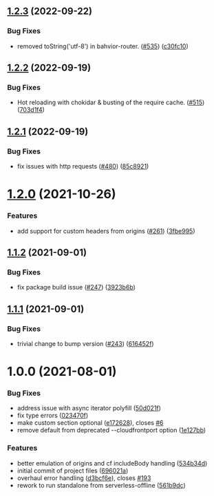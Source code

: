 ## [1.2.3](https://github.com/evolv-ai/serverless-offline-edge-lambda/compare/1.2.2...1.2.3) (2022-09-22)


### Bug Fixes

* removed toString('utf-8') in bahvior-router. ([#535](https://github.com/evolv-ai/serverless-offline-edge-lambda/issues/535)) ([c30fc10](https://github.com/evolv-ai/serverless-offline-edge-lambda/commit/c30fc1091f9b2879eea2a211ddef684ad2113fbc))

## [1.2.2](https://github.com/evolv-ai/serverless-offline-edge-lambda/compare/1.2.1...1.2.2) (2022-09-19)


### Bug Fixes

* Hot reloading with chokidar & busting of the require cache. ([#515](https://github.com/evolv-ai/serverless-offline-edge-lambda/issues/515)) ([703d1f4](https://github.com/evolv-ai/serverless-offline-edge-lambda/commit/703d1f4fe2f0cf4365425108be55d0c1cb17acff))

## [1.2.1](https://github.com/evolv-ai/serverless-offline-edge-lambda/compare/1.2.0...1.2.1) (2022-09-19)


### Bug Fixes

* fix issues with http requests ([#480](https://github.com/evolv-ai/serverless-offline-edge-lambda/issues/480)) ([85c8921](https://github.com/evolv-ai/serverless-offline-edge-lambda/commit/85c8921bd83bb039a5c4ac3ef1c8ab00349e3434))

# [1.2.0](https://github.com/evolv-ai/serverless-offline-edge-lambda/compare/1.1.2...1.2.0) (2021-10-26)


### Features

* add support for custom headers from origins ([#261](https://github.com/evolv-ai/serverless-offline-edge-lambda/issues/261)) ([3fbe995](https://github.com/evolv-ai/serverless-offline-edge-lambda/commit/3fbe9959c8a057b7b7d0d2f7361e42a211eedfd1))

## [1.1.2](https://github.com/evolv-ai/serverless-offline-edge-lambda/compare/1.1.1...1.1.2) (2021-09-01)


### Bug Fixes

* fix package build issue ([#247](https://github.com/evolv-ai/serverless-offline-edge-lambda/issues/247)) ([3923b6b](https://github.com/evolv-ai/serverless-offline-edge-lambda/commit/3923b6b8f082a18280159427bf795b6abe69aba9))

## [1.1.1](https://github.com/evolv-ai/serverless-offline-edge-lambda/compare/1.1.0...1.1.1) (2021-09-01)


### Bug Fixes

* trivial change to bump version ([#243](https://github.com/evolv-ai/serverless-offline-edge-lambda/issues/243)) ([616452f](https://github.com/evolv-ai/serverless-offline-edge-lambda/commit/616452f9b0eb09d40149bb5aafc02bcffabdd476))

# 1.0.0 (2021-08-01)


### Bug Fixes

* address issue with async iterator polyfill ([50d021f](https://github.com/evolv-ai/serverless-offline-edge-lambda/commit/50d021f030116e124f0946cf74728120916892e3))
* fix type errors ([023470f](https://github.com/evolv-ai/serverless-offline-edge-lambda/commit/023470fc40bf331e0a21f12bd7d32dff1a385564))
* make custom section optional ([e172628](https://github.com/evolv-ai/serverless-offline-edge-lambda/commit/e172628ee8042918253ae765fbac67cc474f63ba)), closes [#6](https://github.com/evolv-ai/serverless-offline-edge-lambda/issues/6)
* remove default from deprecated --cloudfrontport option ([1e127bb](https://github.com/evolv-ai/serverless-offline-edge-lambda/commit/1e127bb2f17da95d6776a872ce7f055bd1e5cefa))


### Features

* better emulation of origins and cf includeBody handling ([534b34d](https://github.com/evolv-ai/serverless-offline-edge-lambda/commit/534b34dd8cfc5c20b39f6cec9027339807528de5))
* initial commit of project files ([696021a](https://github.com/evolv-ai/serverless-offline-edge-lambda/commit/696021a4eec50c358a27743891f2fb84561cf68e))
* overhaul error handling ([d3bcf6e](https://github.com/evolv-ai/serverless-offline-edge-lambda/commit/d3bcf6eb3a274321804e39fdb0c8d20cd57814f8)), closes [#193](https://github.com/evolv-ai/serverless-offline-edge-lambda/issues/193)
* rework to run standalone from serverless-offline ([561b9dc](https://github.com/evolv-ai/serverless-offline-edge-lambda/commit/561b9dc204e1ccbca4cd652fc1e396b639473709))
